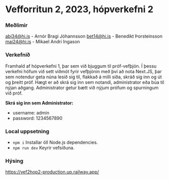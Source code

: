 # Vefforritun 2, 2023, hópverkefni 2

### Meðlimir
abj34@hi.is - Arnór Bragi Jóhannsson bet14@hi.is - Benedikt Þorsteinsson mai24@hi.is - Mikael Andri Ingason


### Verkefnið
Framhald af hópverkefni 1, þar sem við bjuggum til próf-vefþjón. Í þessu verkefni höfum við sett viðmót fyrir vefþjónin með því að nota Next.JS, þar sem notendur geta núna lesið sig til, flakkað á milli síða, skráð sig inn og út og þreitt próf. Hægt er að skrá sig inn sem notandi, administrator eða búa til nýjan aðgang. Administrator getur bætt við nýjum prófum og spurningum við próf.


**Skrá sig inn sem Administrator:**
- username: admin
- password: 1234567890


### Local uppsetning
- `npm i` Installar öll Node.js dependencies.
- `npm run dev` Keyrir vefsíðuna.


### Hýsing
https://vef2hop2-production.up.railway.app/
